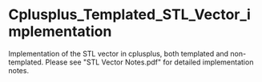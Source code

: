 # Cplusplus_Templated_STL_Vector_implementation
Implementation of the STL vector in cplusplus, both templated and non-templated. Please see "STL Vector Notes.pdf" for detailed implementation notes.
